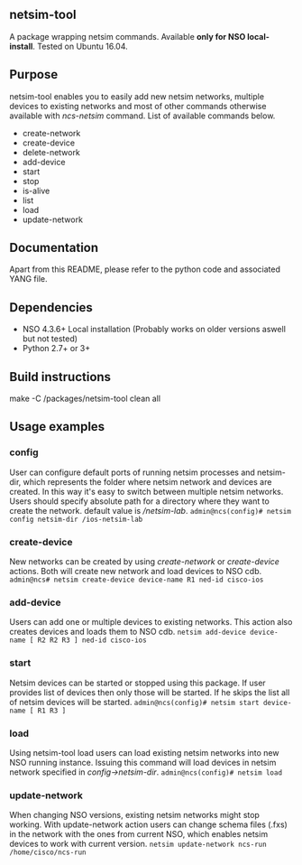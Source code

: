 ## netsim-tool
A package wrapping netsim commands. Available **only for NSO local-install**. Tested on Ubuntu 16.04.

## Purpose
netsim-tool enables you to easily add new netsim networks, multiple devices to existing networks and most of other commands
otherwise available with _ncs-netsim_ command. List of available commands below.
* create-network
* create-device
* delete-network
* add-device
* start
* stop
* is-alive
* list
* load
* update-network

## Documentation
Apart from this README, please refer to the python code and associated YANG file.

## Dependencies
* NSO 4.3.6+ Local installation (Probably works on older versions aswell but not tested)
* Python 2.7+ or 3+

## Build instructions
make -C <running dir>/packages/netsim-tool clean all

## Usage examples
### config
User can configure default ports of running netsim processes and netsim-dir, which represents the folder where netsim network and devices are created.
In this way it's easy to switch between multiple netsim networks. Users should specify absolute path for a directory where they want to create the network.
default value is _/netsim-lab_.
```admin@ncs(config)# netsim config netsim-dir /ios-netsim-lab```
### create-device
New networks can be created by using _create-network_ or _create-device_ actions. Both will create new network and load devices to NSO cdb.
```admin@ncs# netsim create-device device-name R1 ned-id cisco-ios```
### add-device
Users can add one or multiple devices to existing networks. This action also creates devices and loads them to NSO cdb.
```netsim add-device device-name [ R2 R2 R3 ] ned-id cisco-ios```
### start
Netsim devices can be started or stopped using this package. If user provides list of devices then only those will be started. If he skips the list all of netsim devices will be started.
```admin@ncs(config)# netsim start device-name [ R1 R3 ]```
### load
Using netsim-tool load users can load existing netsim networks into new NSO running instance. Issuing this command will load devices in netsim network specified in _config->netsim-dir_.
```admin@ncs(config)# netsim load```
### update-network
When changing NSO versions, existing netsim networks might stop working. With update-network action users can change schema files (.fxs)
in the network with the ones from current NSO, which enables netsim devices to work with current version.
```netsim update-network ncs-run /home/cisco/ncs-run```






